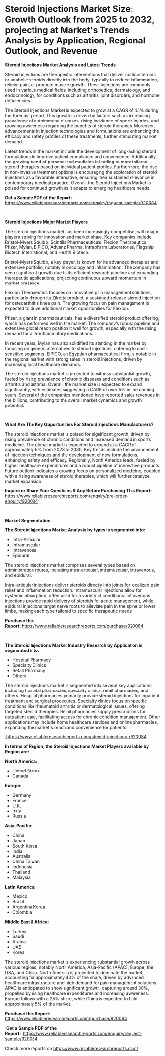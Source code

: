 <p><h1>Steroid Injections Market Size: Growth Outlook from 2025 to 2032, projecting at Market's Trends Analysis by Application, Regional Outlook, and Revenue</h1></p><p><strong>Steroid Injections Market Analysis and Latest Trends</strong></p>
<p><p>Steroid injections are therapeutic interventions that deliver corticosteroids or anabolic steroids directly into the body, typically to reduce inflammation, relieve pain, or promote muscle growth. These injections are commonly used in various medical fields, including orthopedics, dermatology, and endocrinology, for conditions such as arthritis, joint disorders, and hormone deficiencies.</p><p>The Steroid Injections Market is expected to grow at a CAGR of 4.1% during the forecast period. This growth is driven by factors such as increasing prevalence of autoimmune diseases, rising incidence of sports injuries, and growing awareness regarding the benefits of steroid therapies. Moreover, advancements in injection technologies and formulations are enhancing the efficacy and safety profiles of these treatments, further stimulating market demand.</p><p>Latest trends in the market include the development of long-acting steroid formulations to improve patient compliance and convenience. Additionally, the growing trend of personalized medicine is leading to more tailored steroid therapies based on individual patient profiles. Furthermore, the rise in non-invasive treatment options is encouraging the exploration of steroid injections as a favorable alternative, ensuring their sustained relevance in contemporary medical practice. Overall, the Steroid Injections Market is poised for continued growth as it adapts to emerging healthcare needs.</p></p>
<p><strong>Get a Sample PDF of the Report:&nbsp;</strong> <a href="https://www.reliableresearchreports.com/enquiry/request-sample/920084?utm_campaign=3287&utm_medium=2&utm_source=Github&utm_content=ia&utm_term=06032025&utm_id=steroid-injections">https://www.reliableresearchreports.com/enquiry/request-sample/920084</a></p>
<p>&nbsp;</p>
<p><strong>Steroid Injections Major Market Players</strong></p>
<p><p>The steroid injections market has been increasingly competitive, with major players striving for innovation and market share. Key companies include Bristol-Myers Squibb, Scintilla Pharmaceuticals, Flexion Therapeutics, Pfizer, Mylan, EIPICO, Advanz Pharma, Intrapharm Laboratories, Flagship Biotech International, and Health Biotech.</p><p>Bristol-Myers Squibb, a key player, is known for its advanced therapies and extensive portfolio, notably in oncology and inflammation. The company has seen significant growth due to its efficient research pipeline and expanding therapeutic applications, projecting continuous upward momentum in market presence.</p><p>Flexion Therapeutics focuses on innovative pain management solutions, particularly through its Zilretta product, a sustained-release steroid injection for osteoarthritis knee pain. The growing focus on pain management is expected to drive additional market opportunities for Flexion.</p><p>Pfizer, a giant in pharmaceuticals, has a diversified steroid product offering, which has performed well in the market. The company’s robust pipeline and extensive global reach position it well for growth, especially with the rising demand for anti-inflammatory medications.</p><p>In recent years, Mylan has also solidified its standing in the market by focusing on generic alternatives to steroid injections, catering to cost-sensitive segments. EIPICO, an Egyptian pharmaceutical firm, is notable in the regional market with strong sales in steroid injections, driven by increasing local healthcare demands.</p><p>The steroid injections market is projected to witness substantial growth, fueled by rising prevalence of chronic diseases and conditions such as arthritis and asthma. Overall, the market size is expected to expand significantly, with estimates suggesting a CAGR of over 5% in the coming years. Several of the companies mentioned have reported sales revenues in the billions, contributing to the overall market dynamics and growth potential.</p></p>
<p>&nbsp;</p>
<p><strong>What Are The Key Opportunities For Steroid Injections Manufacturers?</strong></p>
<p><p>The steroid injections market is poised for significant growth, driven by rising prevalence of chronic conditions and increased demand in sports medicine. The global market is expected to expand at a CAGR of approximately 6% from 2023 to 2030. Key trends include the advancement of injection techniques and the development of new formulations, enhancing safety and efficacy. Regionally, North America leads, fueled by higher healthcare expenditures and a robust pipeline of innovative products. Future outlook indicates a growing focus on personalized medicine, coupled with a rising awareness of steroid therapies, which will further catalyze market expansion.</p></p>
<p><strong>Inquire or Share Your Questions If Any Before Purchasing This Report:</strong> <a href="https://www.reliableresearchreports.com/enquiry/pre-order-enquiry/920084?utm_campaign=3287&utm_medium=2&utm_source=Github&utm_content=ia&utm_term=06032025&utm_id=steroid-injections">https://www.reliableresearchreports.com/enquiry/pre-order-enquiry/920084</a></p>
<p>&nbsp;</p>
<p><strong>Market Segmentation</strong></p>
<p><strong>The Steroid Injections Market Analysis by types is segmented into:</strong></p>
<p><ul><li>Intra-Articular</li><li>Intramuscular</li><li>Intravenous</li><li>Epidural</li></ul></p>
<p><p>The steroid injections market comprises several types based on administration routes, including intra-articular, intramuscular, intravenous, and epidural. </p><p>Intra-articular injections deliver steroids directly into joints for localized pain relief and inflammation reduction. Intramuscular injections allow for systemic absorption, often used for a variety of conditions. Intravenous injections provide rapid delivery of steroids for acute management, while epidural injections target nerve roots to alleviate pain in the spine or lower limbs, making each type tailored to specific therapeutic needs.</p></p>
<p><strong>Purchase this Report:&nbsp;</strong><a href="https://www.reliableresearchreports.com/purchase/920084?utm_campaign=3287&utm_medium=2&utm_source=Github&utm_content=ia&utm_term=06032025&utm_id=steroid-injections">https://www.reliableresearchreports.com/purchase/920084</a></p>
<p>&nbsp;</p>
<p><strong>The Steroid Injections Market Industry Research by Application is segmented into:</strong></p>
<p><ul><li>Hospital Pharmacy</li><li>Specialty Clinics</li><li>Retail Pharmacy</li><li>Others</li></ul></p>
<p><p>The steroid injections market is segmented into several key applications, including hospital pharmacies, specialty clinics, retail pharmacies, and others. Hospital pharmacies primarily provide steroid injections for inpatient treatment and surgical procedures. Specialty clinics focus on specific conditions like rheumatoid arthritis or dermatological issues, offering targeted steroid therapies. Retail pharmacies supply prescriptions for outpatient care, facilitating access for chronic condition management. Other applications may include home healthcare services and online pharmacies, expanding the market's reach and convenience for patients.</p></p>
<p><a href="https://www.reliableresearchreports.com/steroid-injections-r920084?utm_campaign=3287&utm_medium=2&utm_source=Github&utm_content=ia&utm_term=06032025&utm_id=steroid-injections">&nbsp;https://www.reliableresearchreports.com/steroid-injections-r920084</a></p>
<p><strong>In terms of Region, the Steroid Injections Market Players available by Region are:</strong></p>
<p>
    <p> <strong> North America: </strong>
        <ul>
            <li>United States</li>
            <li>Canada</li>
        </ul>
        </p> 
    <p> <strong> Europe: </strong>
        <ul>
            <li>Germany</li>
            <li>France</li>
            <li>U.K.</li>
            <li>Italy</li>
            <li>Russia</li>
        </ul>
        </p> 
    <p> <strong> Asia-Pacific: </strong>
        <ul>
            <li>China</li>
            <li>Japan</li>
            <li>South Korea</li>
            <li>India</li>
            <li>Australia</li>
            <li>China Taiwan</li>
            <li>Indonesia</li>
            <li>Thailand</li>
            <li>Malaysia</li>
        </ul>
        </p> 
    <p> <strong> Latin America: </strong>
        <ul>
            <li>Mexico</li>
            <li>Brazil</li>
            <li>Argentina Korea</li>
            <li>Colombia</li>
        </ul>
        </p> 
    <p> <strong> Middle East & Africa: </strong>
        <ul>
            <li>Turkey</li>
            <li>Saudi</li>
            <li>Arabia</li>
            <li>UAE</li>
            <li>Korea</li>
        </ul>
    </p>
    </p>
<p><p>The steroid injections market is experiencing substantial growth across various regions, notably North America, Asia-Pacific (APAC), Europe, the USA, and China. North America is projected to dominate the market, accounting for approximately 40% of the share, driven by advanced healthcare infrastructure and high demand for pain management solutions. APAC is anticipated to show significant growth, capturing around 30%, propelled by rising healthcare expenditures and increasing awareness. Europe follows with a 25% share, while China is expected to hold approximately 5% of the market.</p></p>
<p><strong>Purchase this Report: </strong><a href="https://www.reliableresearchreports.com/purchase/920084?utm_campaign=3287&utm_medium=2&utm_source=Github&utm_content=ia&utm_term=06032025&utm_id=steroid-injections">https://www.reliableresearchreports.com/purchase/920084</a></p>
<p>&nbsp;<strong>Get a Sample PDF of the Report:&nbsp;&nbsp;</strong><a href="https://www.reliableresearchreports.com/enquiry/request-sample/920084?utm_campaign=3287&utm_medium=2&utm_source=Github&utm_content=ia&utm_term=06032025&utm_id=steroid-injections">https://www.reliableresearchreports.com/enquiry/request-sample/920084</a></p>
<p><strong></strong></p>
<p>Check more reports on <a href="https://www.reliableresearchreports.com/?utm_campaign=3287&utm_medium=2&utm_source=Github&utm_content=ia&utm_term=06032025&utm_id=steroid-injections">https://www.reliableresearchreports.com/</a></p>
